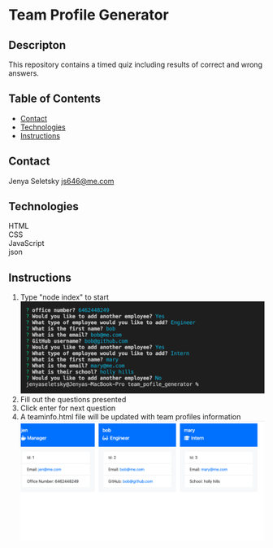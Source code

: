 # Team Profile Generator

## Descripton

This repository contains a timed quiz including results of correct and wrong answers.

## Table of Contents

- [Contact](#contact)
- [Technologies](#technologies)
- [Instructions](#instructions)

## Contact

Jenya Seletsky js646@me.com

## Technologies

HTML
<br>CSS
<br>JavaScript
<br> json

## Instructions

1. Type "node index" to start<br>
   ![start](./images/questions.png)
2. Fill out the questions presented
3. Click enter for next question
4. A teaminfo.html file will be updated with team profiles information
   ![start](./images/results.png)

